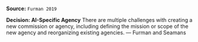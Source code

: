 **Source:** `Furman 2019`

**Decision: AI-Specific Agency**
There are multiple challenges with creating a new commission or agency, including defining the mission or scope of the new agency and reorganizing existing agencies. — Furman and Seamans
